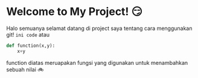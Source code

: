 # Welcome to My Project! :smirk:

Halo semuanya selamat datang di project saya tentang cara menggunakan git! `ini code` atau 
```python
def function(x,y):
	x+y
```
function diatas meruapakan fungsi yang digunakan untuk menambahkan sebuah nilai :bike:
